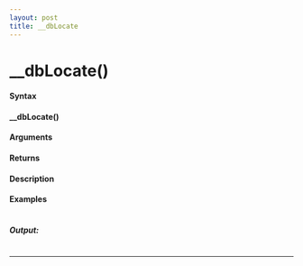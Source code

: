 ```yaml
---
layout: post
title: __dbLocate
---
```


# __dbLocate()


#### Syntax

#### __dbLocate()

#### Arguments

#### Returns

#### Description

#### Examples

```

```

##### Output:

```

```

---